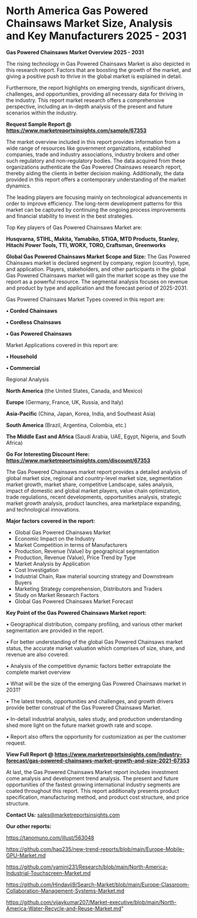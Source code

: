 # North America Gas Powered Chainsaws Market Size, Analysis and Key Manufacturers 2025 - 2031

<Strong> Gas Powered Chainsaws Market Overview 2025 - 2031</strong>

The rising technology in Gas Powered Chainsaws Market is also depicted in this research report. Factors that are boosting the growth of the market, and giving a positive push to thrive in the global market is explained in detail.

Furthermore, the report highlights on emerging trends, significant drivers, challenges, and opportunities, providing all necessary data for thriving in the industry. This report market research offers a comprehensive perspective, including an in-depth analysis of the present and future scenarios within the industry.

<strong>Request Sample Report @ <a href=https://www.marketreportsinsights.com/sample/67353>https://www.marketreportsinsights.com/sample/67353</a></strong>

The market overview included in this report provides information from a wide range of resources like government organizations, established companies, trade and industry associations, industry brokers and other such regulatory and non-regulatory bodies. The data acquired from these organizations authenticate the Gas Powered Chainsaws research report, thereby aiding the clients in better decision making. Additionally, the data provided in this report offers a contemporary understanding of the market dynamics.

The leading players are focusing mainly on technological advancements in order to improve efficiency. The long-term development patterns for this market can be captured by continuing the ongoing process improvements and financial stability to invest in the best strategies.

Top Key players of Gas Powered Chainsaws Market are:

<strong>Husqvarna, STIHL, Makita, Yamabiko, STIGA, MTD Products, Stanley, Hitachi Power Tools, TTI, WORX, TORO, Craftsman, Greenworks</strong>

<strong><b>Global Gas Powered Chainsaws Market Scope and Size:</b></strong>
The Gas Powered Chainsaws market is declared segment by company, region (country), type, and application. Players, stakeholders, and other participants in the global Gas Powered Chainsaws market will gain the market scope as they use the report as a powerful resource. The segmental analysis focuses on revenue and product by type and application and the forecast period of 2025-2031.

Gas Powered Chainsaws Market Types covered in this report are:

<strong>• Corded Chainsaws

• Cordless Chainsaws

• Gas Powered Chainsaws</strong>

Market Applications covered in this report are:

<strong>• Household

• Commercial</strong> 

Regional Analysis

<strong>North America</strong> (the United States, Canada, and Mexico)

<strong>Europe</strong> (Germany, France, UK, Russia, and Italy)

<strong>Asia-Pacific</strong> (China, Japan, Korea, India, and Southeast Asia)

<strong>South America</strong> (Brazil, Argentina, Colombia, etc.)

<strong>The Middle East and Africa</strong> (Saudi Arabia, UAE, Egypt, Nigeria, and South Africa)

<strong>Go For Interesting Discount Here: <a href=https://www.marketreportsinsights.com/discount/67353>https://www.marketreportsinsights.com/discount/67353</a></strong>

The Gas Powered Chainsaws market report provides a detailed analysis of global market size, regional and country-level market size, segmentation market growth, market share, competitive Landscape, sales analysis, impact of domestic and global market players, value chain optimization, trade regulations, recent developments, opportunities analysis, strategic market growth analysis, product launches, area marketplace expanding, and technological innovations.

<strong><b>Major factors covered in the report:</b></strong>
<ul>
  <li>Global Gas Powered Chainsaws Market </li>
  <li>Economic Impact on the Industry</li>
  <li>Market Competition in terms of Manufacturers</li>
  <li>Production, Revenue (Value) by geographical segmentation</li>
  <li>Production, Revenue (Value), Price Trend by Type</li>
  <li>Market Analysis by Application</li>
  <li>Cost Investigation</li>
  <li>Industrial Chain, Raw material sourcing strategy and Downstream Buyers</li>
  <li>Marketing Strategy comprehension, Distributors and Traders</li>
  <li>Study on Market Research Factors</li>
  <li>Global Gas Powered Chainsaws Market Forecast</li>
</ul>

<strong><b>Key Point of the Gas Powered Chainsaws Market report:</b></strong>

• Geographical distribution, company profiling, and various other market segmentation are provided in the report.

• For better understanding of the global Gas Powered Chainsaws market status, the accurate market valuation which comprises of size, share, and revenue are also covered.

• Analysis of the competitive dynamic factors better extrapolate the complete market overview

• What will be the size of the emerging Gas Powered Chainsaws market in 2031?

• The latest trends, opportunities and challenges, and growth drivers provide better construal of the Gas Powered Chainsaws Market.

• In-detail industrial analysis, sales study, and production understanding shed more light on the future market growth rate and scope.

• Report also offers the opportunity for customization as per the customer request.

<strong><b>View Full Report @ <a href=https://www.marketreportsinsights.com/industry-forecast/gas-powered-chainsaws-market-growth-and-size-2021-67353>https://www.marketreportsinsights.com/industry-forecast/gas-powered-chainsaws-market-growth-and-size-2021-67353</a></b></strong>


At last, the Gas Powered Chainsaws Market report includes investment come analysis and development trend analysis. The present and future opportunities of the fastest growing international industry segments are coated throughout this report. This report additionally presents product specification, manufacturing method, and product cost structure, and price structure.

<strong>Contact Us:</strong>
sales@marketreportsinsights.com

<strong>Our other reports:</strong>

<a href=https://tanomuno.com/illust/563048>https://tanomuno.com/illust/563048</a>

<a href=https://github.com/haq235/new-trend-reports/blob/main/Europe-Mobile-GPU-Market.md>https://github.com/haq235/new-trend-reports/blob/main/Europe-Mobile-GPU-Market.md</a>

<a href=https://github.com/yamini231/Research/blob/main/North-America-Industrial-Touchscreen-Market.md>https://github.com/yamini231/Research/blob/main/North-America-Industrial-Touchscreen-Market.md</a>

<a href=https://github.com/Hindavii9/Search-Market/blob/main/Europe-Classroom-Collaboration-Management-Systems-Market.md>https://github.com/Hindavii9/Search-Market/blob/main/Europe-Classroom-Collaboration-Management-Systems-Market.md</a>

<a href=https://github.com/vijaykumar207/Market-executive/blob/main/North-America-Water-Recycle-and-Reuse-Market.md>https://github.com/vijaykumar207/Market-executive/blob/main/North-America-Water-Recycle-and-Reuse-Market.md</a>"
